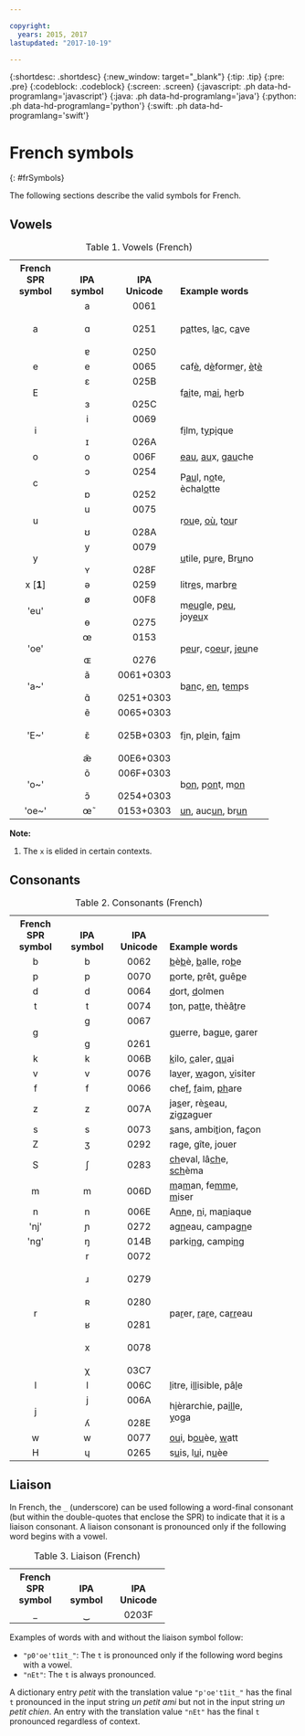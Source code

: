 ```yaml
---

copyright:
  years: 2015, 2017
lastupdated: "2017-10-19"

---
```


{:shortdesc: .shortdesc}
{:new_window: target="_blank"}
{:tip: .tip}
{:pre: .pre}
{:codeblock: .codeblock}
{:screen: .screen}
{:javascript: .ph data-hd-programlang='javascript'}
{:java: .ph data-hd-programlang='java'}
{:python: .ph data-hd-programlang='python'}
{:swift: .ph data-hd-programlang='swift'}

# French symbols
{: #frSymbols}

The following sections describe the valid symbols for French.

## Vowels

<table style="width:90%">
  <caption>Table 1. Vowels (French)</caption>
  <tr>
    <th style="width:20%; text-align:center; vertical-align:bottom">
      French<br/>SPR symbol
    </th>
    <th style="width:20%; text-align:center; vertical-align:bottom">
      IPA symbol
    </th>
    <th style="width:20%; text-align:center; vertical-align:bottom">
      IPA Unicode
    </th>
    <th style="text-align:left; vertical-align:bottom">
      Example words
    </th>
  </tr>
  <tr>
    <td style="text-align:center">
      a
    </td>
    <td style="text-align:center">
      a<br/><br/>
      &#593;<br/><br/>
      &#592;
    </td>
    <td style="text-align:center">
      0061<br/><br/>
      0251<br/><br/>
      0250
    </td>
    <td>
      p<u>a</u>ttes, l<u>a</u>c, c<u>a</u>ve
    </td>
  </tr>
  <tr>
    <td style="text-align:center">
      e
    </td>
    <td style="text-align:center">
      e
    </td>
    <td style="text-align:center">
      0065
    </td>
    <td>
      caf<u>&egrave;</u>, d<u>&egrave;</u>form<u>e</u>r,
      <u>&egrave;</u>t<u>&egrave;</u>
    </td>
  </tr>
  <tr>
    <td style="text-align:center">
      E
    </td>
    <td style="text-align:center">
      &#603;<br/><br/>
      &#604;
    </td>
    <td style="text-align:center">
      025B<br/><br/>
      025C
    </td>
    <td>
      f<u>ai</u>te, m<u>ai</u>, h<u>e</u>rb
    </td>
  </tr>
  <tr>
    <td style="text-align:center">
      i
    </td>
    <td style="text-align:center">
      i<br/><br/>
      &#618;
    </td>
    <td style="text-align:center">
      0069<br/><br/>
      026A
    </td>
    <td>
      f<u>i</u>lm, t<u>y</u>p<u>i</u>que
    </td>
  </tr>
  <tr>
    <td style="text-align:center">
      o
    </td>
    <td style="text-align:center">
      o
    </td>
    <td style="text-align:center">
      006F
    </td>
    <td>
      <u>eau</u>, <u>au</u>x, g<u>au</u>che
    </td>
  </tr>
  <tr>
    <td style="text-align:center">
      c
    </td>
    <td style="text-align:center">
      &#596;<br/><br/>
      &#594;
    </td>
    <td style="text-align:center">
      0254<br/><br/>
      0252
    </td>
    <td>
      P<u>au</u>l, n<u>o</u>te, &egrave;chal<u>o</u>tte
    </td>
  </tr>
  <tr>
    <td style="text-align:center">
      u
    </td>
    <td style="text-align:center">
      u<br/><br/>
      &#650;
    </td>
    <td style="text-align:center">
      0075<br/><br/>
      028A
    </td>
    <td>
      r<u>ou</u>e, <u>o&ugrave;</u>, t<u>ou</u>r
    </td>
  </tr>
  <tr>
    <td style="text-align:center">
      y
    </td>
    <td style="text-align:center">
      &#121;<br/><br/>
      &#655;
    </td>
    <td style="text-align:center">
      0079<br/><br/>
      028F
    </td>
    <td>
      <u>u</u>tile, p<u>u</u>re, Br<u>u</u>no
    </td>
  </tr>
  <tr>
    <td style="text-align:center">
      x [<strong>1</strong>]
    </td>
    <td style="text-align:center">
      &#601;
    </td>
    <td style="text-align:center">
      0259
    </td>
    <td>
      litr<u>e</u>s, marbr<u>e</u>
    </td>
  </tr>
  <tr>
    <td style="text-align:center">
      'eu'
    </td>
    <td style="text-align:center">
      &#248;<br/><br/>
      &#629;
    </td>
    <td style="text-align:center">
      00F8<br/><br/>
      0275
    </td>
    <td>
      m<u>eu</u>gle, p<u>eu</u>, joy<u>eu</u>x
    </td>
  </tr>
  <tr>
    <td style="text-align:center">
      'oe'
    </td>
    <td style="text-align:center">
      &#339;<br/><br/>
      &#630;
    </td>
    <td style="text-align:center">
      0153<br/><br/>
      0276
    </td>
    <td>
      p<u>eu</u>r, c<u>oeu</u>r, j<u>eu</u>ne
    </td>
  </tr>
  <tr>
    <td style="text-align:center">
      'a~'
    </td>
    <td style="text-align:center">
      &#97;&#771;<br/><br/>
      &#593;&#771;
    </td>
    <td style="text-align:center">
      0061+0303<br/><br/>
      0251+0303
    </td>
    <td>
      b<u>an</u>c, <u>en</u>, t<u>em</u>ps
    </td>
  </tr>
  <tr>
    <td style="text-align:center">
      'E~'
    </td>
    <td style="text-align:center">
      &#101;&#771;<br/><br/>
      &#603;&#771;<br/><br/>
      &#230;&#771;
    </td>
    <td style="text-align:center">
      0065+0303<br/><br/>
      025B+0303<br/><br/>
      00E6+0303
    </td>
    <td>
      f<u>i</u>n, pl<u>e</u>in, f<u>ai</u>m
    </td>
  </tr>
  <tr>
    <td style="text-align:center">
      'o~'
    </td>
    <td style="text-align:center">
      &#111;&#771;<br/><br/>
      &#596;&#771;
    </td>
    <td style="text-align:center">
      006F+0303<br/><br/>
      0254+0303
    </td>
    <td>
      b<u>on</u>, p<u>on</u>t, m<u>on</u>
    </td>
  </tr>
  <tr>
    <td style="text-align:center">
      'oe~'
    </td>
    <td style="text-align:center">
      &#339;&#771;
    </td>
    <td style="text-align:center">
      0153+0303
    </td>
    <td>
      <u>un</u>, auc<u>un</u>, br<u>un</u>
    </td>
  </tr>
</table>

**Note:**

1.  The `x` is elided in certain contexts.

## Consonants

<table style="width:90%">
  <caption>Table 2. Consonants (French)</caption>
  <tr>
    <th style="width:20%; text-align:center; vertical-align:bottom">
      French<br/>SPR symbol
    </th>
    <th style="width:20%; text-align:center; vertical-align:bottom">
      IPA symbol
    </th>
    <th style="width:20%; text-align:center; vertical-align:bottom">
      IPA Unicode
    </th>
    <th style="text-align:left; vertical-align:bottom">
      Example words
    </th>
  </tr>
  <tr>
    <td style="text-align:center">
      b
    </td>
    <td style="text-align:center">
      b
    </td>
    <td style="text-align:center">
      0062
    </td>
    <td>
      <u>b</u>&egrave;<u>b</u>&egrave;, <u>b</u>alle, ro<u>b</u>e
    </td>
  </tr>
  <tr>
    <td style="text-align:center">
      p
    </td>
    <td style="text-align:center">
      p
    </td>
    <td style="text-align:center">
      0070
    </td>
    <td>
      <u>p</u>orte, <u>p</u>r&ecirc;t, gu&ecirc;<u>p</u>e
    </td>
  </tr>
  <tr>
    <td style="text-align:center">
      d
    </td>
    <td style="text-align:center">
      d
    </td>
    <td style="text-align:center">
      0064
    </td>
    <td>
      <u>d</u>ort, <u>d</u>olmen
    </td>
  </tr>
  <tr>
    <td style="text-align:center">
      t
    </td>
    <td style="text-align:center">
      t
    </td>
    <td style="text-align:center">
      0074
    </td>
    <td>
      <u>t</u>on, pa<u>tt</u>e, th&egrave;&acirc;<u>t</u>re
    </td>
  </tr>
  <tr>
    <td style="text-align:center">
      g
    </td>
    <td style="text-align:center">
      g<br/><br/>
      &#609;
    </td>
    <td style="text-align:center">
      0067<br/><br/>
      0261
    </td>
    <td>
      <u>gu</u>erre, ba<u>gu</u>e, <u>g</u>arer
    </td>
  </tr>
  <tr>
    <td style="text-align:center">
      k
    </td>
    <td style="text-align:center">
      k
    </td>
    <td style="text-align:center">
      006B
    </td>
    <td>
      <u>k</u>ilo, <u>c</u>aler, <u>qu</u>ai
    </td>
  </tr>
  <tr>
    <td style="text-align:center">
      v
    </td>
    <td style="text-align:center">
      v
    </td>
    <td style="text-align:center">
      0076
    </td>
    <td>
      la<u>v</u>er, <u>w</u>agon, <u>v</u>isiter
    </td>
  </tr>
  <tr>
    <td style="text-align:center">
      f
    </td>
    <td style="text-align:center">
      f
    </td>
    <td style="text-align:center">
      0066
    </td>
    <td>
      che<u>f</u>, <u>f</u>aim, <u>ph</u>are
    </td>
  </tr>
  <tr>
    <td style="text-align:center">
      z
    </td>
    <td style="text-align:center">
      z
    </td>
    <td style="text-align:center">
      007A
    </td>
    <td>
      ja<u>s</u>er, r&egrave;<u>s</u>eau, <u>z</u>ig<u>z</u>aguer
    </td>
  </tr>
  <tr>
    <td style="text-align:center">
      s
    </td>
    <td style="text-align:center">
      s
    </td>
    <td style="text-align:center">
      0073
    </td>
    <td>
      <u>s</u>ans, ambi<u>t</u>ion, fa<u>&ccedil;</u>on
    </td>
  </tr>
  <tr>
    <td style="text-align:center">
      Z
    </td>
    <td style="text-align:center">
      &#658;
    </td>
    <td style="text-align:center">
      0292
    </td>
    <td>
      ra<u>g</u>e, <u>g</u>&icirc;te, <u>j</u>ouer
    </td>
  </tr>
  <tr>
    <td style="text-align:center">
      S
    </td>
    <td style="text-align:center">
      &#643;
    </td>
    <td style="text-align:center">
      0283
    </td>
    <td>
      <u>ch</u>eval, l&acirc;<u>ch</u>e, <u>sch</u>&egrave;ma
    </td>
  </tr>
  <tr>
    <td style="text-align:center">
      m
    </td>
    <td style="text-align:center">
      m
    </td>
    <td style="text-align:center">
      006D
    </td>
    <td>
      <u>m</u>a<u>m</u>an, fe<u>mm</u>e, <u>m</u>iser
    </td>
  </tr>
  <tr>
    <td style="text-align:center">
      n
    </td>
    <td style="text-align:center">
      n
    </td>
    <td style="text-align:center">
      006E
    </td>
    <td>
      A<u>nn</u>e, <u>n</u>i, ma<u>n</u>iaque
    </td>
  </tr>
  <tr>
    <td style="text-align:center">
      'nj'
    </td>
    <td style="text-align:center">
      &#626;
    </td>
    <td style="text-align:center">
      0272
    </td>
    <td>
      a<u>gn</u>eau, campa<u>gn</u>e
    </td>
  </tr>
  <tr>
    <td style="text-align:center">
      'ng'
    </td>
    <td style="text-align:center">
      &#331;
    </td>
    <td style="text-align:center">
      014B
    </td>
    <td>
      parki<u>ng</u>, campi<u>ng</u>
    </td>
  </tr>
  <tr>
    <td style="text-align:center">
      r
    </td>
    <td style="text-align:center">
      r<br/><br/>
      &#633;<br/><br/>
      &#640;<br/><br/>
      &#641;<br/><br/>
      x<br/><br/>
      &#967;
    </td>
    <td style="text-align:center">
      0072<br/><br/>
      0279<br/><br/>
      0280<br/><br/>
      0281<br/><br/>
      0078<br/><br/>
      03C7
    </td>
    <td>
      pa<u>r</u>er, <u>r</u>a<u>r</u>e, ca<u>rr</u>eau
    </td>
  </tr>
  <tr>
    <td style="text-align:center">
      l
    </td>
    <td style="text-align:center">
      l
    </td>
    <td style="text-align:center">
      006C
    </td>
    <td>
      <u>l</u>itre, i<u>ll</u>isible, p&acirc;<u>l</u>e
    </td>
  </tr>
  <tr>
    <td style="text-align:center">
      j
    </td>
    <td style="text-align:center">
      j<br/><br/>
      &#654;
    </td>
    <td style="text-align:center">
      006A<br/><br/>
      028E
    </td>
    <td>
      h<u>i</u>&egrave;rarchie, pa<u>ill</u>e, <u>y</u>oga
    </td>
  </tr>
  <tr>
    <td style="text-align:center">
      w
    </td>
    <td style="text-align:center">
      w
    </td>
    <td style="text-align:center">
      0077
    </td>
    <td>
      <u>ou</u>i, b<u>ou</u>&egrave;e, <u>w</u>att
    </td>
  </tr>
  <tr>
    <td style="text-align:center">
      H
    </td>
    <td style="text-align:center">
      &#613;
    </td>
    <td style="text-align:center">
      0265
    </td>
    <td>
      s<u>u</u>is, l<u>u</u>i, n<u>u</u>&egrave;e
    </td>
  </tr>
</table>

## Liaison

In French, the `_` (underscore) can be used following a word-final consonant (but within the double-quotes that enclose the SPR) to indicate that it is a liaison consonant. A liaison consonant is pronounced only if the following word begins with a vowel.

<table style="width:54%">
  <caption>Table 3. Liaison (French)</caption>
  <tr>
    <th style="width:33%; text-align:center; vertical-align:bottom">
      French<br/>SPR symbol
    </th>
    <th style="width:33%; text-align:center; vertical-align:bottom">
      IPA symbol
    </th>
    <th style="width:34%; text-align:center; vertical-align:bottom">
      IPA Unicode
    </th>
  </tr>
  <tr>
    <td style="text-align:center">
      _
    </td>
    <td style="text-align:center">
      &#8255;
    </td>
    <td style="text-align:center">
      0203F
    </td>
  </tr>
</table>

Examples of words with and without the liaison symbol follow:

-   `"p0'oe't1it_"`: The `t` is pronounced only if the following word begins with a vowel.
-   `"nEt"`: The `t` is always pronounced.

A dictionary entry *petit* with the translation value `"p'oe't1it_"` has the final `t` pronounced in the input string *un petit ami* but not in the input string *un petit chien*. An entry with the translation value `"nEt"` has the final `t` pronounced regardless of context.
